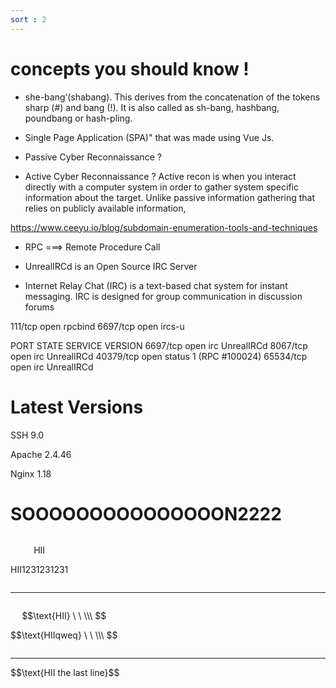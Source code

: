 ```yaml
---
sort : 2
---
```



# concepts you should know ! 

* she-bang‘(shabang). This derives from the concatenation of the tokens sharp (#) and bang (!). It is also called as sh-bang, hashbang, poundbang or hash-pling. 


* Single Page Application (SPA)" that was made using Vue Js.


* Passive Cyber Reconnaissance ? 
* Active Cyber Reconnaissance ? 
Active recon is when you interact directly with a computer system in order to gather system specific information about the target. Unlike passive information gathering that relies on publicly available information, 

https://www.ceeyu.io/blog/subdomain-enumeration-tools-and-techniques



* RPC ===> Remote Procedure Call 

* UnrealIRCd is an Open Source IRC Server

* Internet Relay Chat (IRC) is a text-based chat system for instant messaging. IRC is    designed for group communication in discussion forums

111/tcp   open  rpcbind
6697/tcp  open  ircs-u


PORT      STATE SERVICE VERSION
6697/tcp  open  irc     UnrealIRCd
8067/tcp  open  irc     UnrealIRCd
40379/tcp open  status  1 (RPC #100024)
65534/tcp open  irc     UnrealIRCd



# Latest Versions 

SSH     9.0

Apache  2.4.46

Nginx   1.18








# SOOOOOOOOOOOOOOON2222


<div markdown="1" style="display:inline-block;"> 

$$\text{HII}$$ 

$$\text{HII1231231231}$$

</div>

---

<div markdown="1" style="display:inline-block;"> 

<p> 

$$\text{HII} \ \ \\\ $$ 

</p>

<p> 

$$\text{HIIqweq} \ \ \\\ $$ 

</p>


</div>

---

<div markdown="1" style="display:inline-block;"> $$\text{HII the last line}$$ </div>

